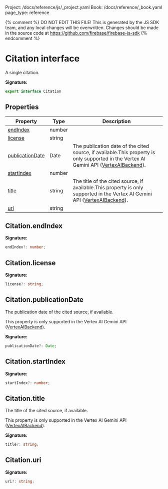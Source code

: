 Project: /docs/reference/js/_project.yaml
Book: /docs/reference/_book.yaml
page_type: reference

{% comment %}
DO NOT EDIT THIS FILE!
This is generated by the JS SDK team, and any local changes will be
overwritten. Changes should be made in the source code at
https://github.com/firebase/firebase-js-sdk
{% endcomment %}

# Citation interface
A single citation.

<b>Signature:</b>

```typescript
export interface Citation 
```

## Properties

|  Property | Type | Description |
|  --- | --- | --- |
|  [endIndex](./vertexai.citation.md#citationendindex) | number |  |
|  [license](./vertexai.citation.md#citationlicense) | string |  |
|  [publicationDate](./vertexai.citation.md#citationpublicationdate) | Date | The publication date of the cited source, if available.<!-- -->This property is only supported in the Vertex AI Gemini API ([VertexAIBackend](./vertexai.vertexaibackend.md#vertexaibackend_class)<!-- -->). |
|  [startIndex](./vertexai.citation.md#citationstartindex) | number |  |
|  [title](./vertexai.citation.md#citationtitle) | string | The title of the cited source, if available.<!-- -->This property is only supported in the Vertex AI Gemini API ([VertexAIBackend](./vertexai.vertexaibackend.md#vertexaibackend_class)<!-- -->). |
|  [uri](./vertexai.citation.md#citationuri) | string |  |

## Citation.endIndex

<b>Signature:</b>

```typescript
endIndex?: number;
```

## Citation.license

<b>Signature:</b>

```typescript
license?: string;
```

## Citation.publicationDate

The publication date of the cited source, if available.

This property is only supported in the Vertex AI Gemini API ([VertexAIBackend](./vertexai.vertexaibackend.md#vertexaibackend_class)<!-- -->).

<b>Signature:</b>

```typescript
publicationDate?: Date;
```

## Citation.startIndex

<b>Signature:</b>

```typescript
startIndex?: number;
```

## Citation.title

The title of the cited source, if available.

This property is only supported in the Vertex AI Gemini API ([VertexAIBackend](./vertexai.vertexaibackend.md#vertexaibackend_class)<!-- -->).

<b>Signature:</b>

```typescript
title?: string;
```

## Citation.uri

<b>Signature:</b>

```typescript
uri?: string;
```
